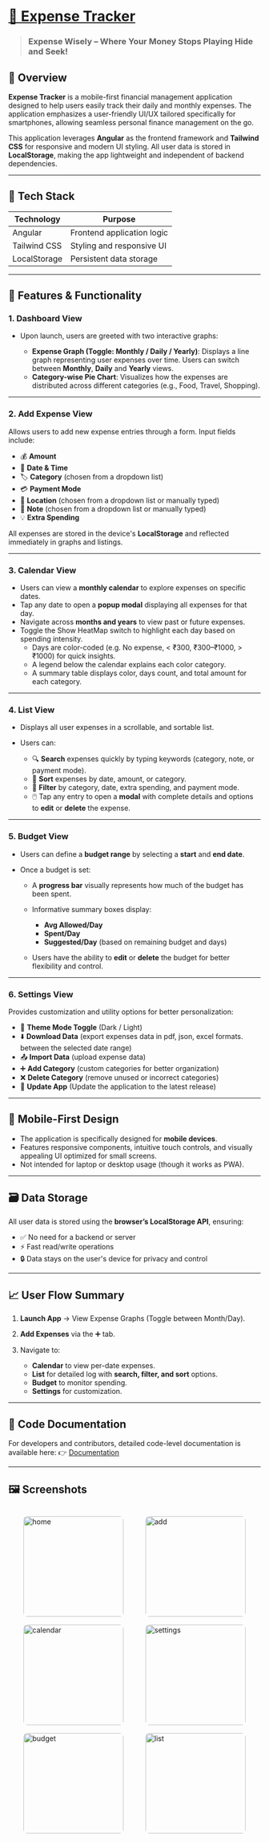 # [📘 Expense Tracker](https://exwise.vercel.app/)

> ### Expense Wisely – Where Your Money Stops Playing Hide and Seek!

## 📌 Overview

**Expense Tracker** is a mobile-first financial management application designed to help users easily track their daily and monthly expenses. The application emphasizes a user-friendly UI/UX tailored specifically for smartphones, allowing seamless personal finance management on the go.

This application leverages **Angular** as the frontend framework and **Tailwind CSS** for responsive and modern UI styling. All user data is stored in **LocalStorage**, making the app lightweight and independent of backend dependencies.

---

## 🧰 Tech Stack

| Technology           | Purpose                         |
| -------------------- | ------------------------------- |
| Angular              | Frontend application logic      |
| Tailwind CSS         | Styling and responsive UI       |
| LocalStorage         | Persistent data storage         |

---

## 📱 Features & Functionality

### 1. **Dashboard View**

* Upon launch, users are greeted with two interactive graphs:

  * **Expense Graph (Toggle: Monthly / Daily / Yearly)**: Displays a line graph representing user expenses over time. Users can switch between **Monthly**, **Daily** and **Yearly** views.
  * **Category-wise Pie Chart**: Visualizes how the expenses are distributed across different categories (e.g., Food, Travel, Shopping).

---

### 2. **Add Expense View**

Allows users to add new expense entries through a form. Input fields include:

* 💰 **Amount**
* 📅 **Date & Time**
* 🏷️ **Category** (chosen from a dropdown list)
* 💳 **Payment Mode**
* 📍 **Location** (chosen from a dropdown list or manually typed)
* 📝 **Note** (chosen from a dropdown list or manually typed)
* 💡 **Extra Spending**

All expenses are stored in the device's **LocalStorage** and reflected immediately in graphs and listings.

---

### 3. **Calendar View**

* Users can view a **monthly calendar** to explore expenses on specific dates.
* Tap any date to open a **popup modal** displaying all expenses for that day.
* Navigate across **months and years** to view past or future expenses.
* Toggle the Show HeatMap switch to highlight each day based on spending intensity.
  - Days are color-coded (e.g. No expense, < ₹300, ₹300–₹1000, > ₹1000) for quick insights.
  - A legend below the calendar explains each color category.
  - A summary table displays color, days count, and total amount for each category.

---

### 4. **List View**

* Displays all user expenses in a scrollable, and sortable list.
* Users can:

  * 🔍 **Search** expenses quickly by typing keywords (category, note, or payment mode).
  * 🧾 **Sort** expenses by date, amount, or category.
  * 🎯 **Filter** by category, date, extra spending, and payment mode.
  * 🖱️ Tap any entry to open a **modal** with complete details and options to **edit** or **delete** the expense.

---

### 5. **Budget View**

* Users can define a **budget range** by selecting a **start** and **end date**.
* Once a budget is set:

  * A **progress bar** visually represents how much of the budget has been spent.
  * Informative summary boxes display:

    * **Avg Allowed/Day**
    * **Spent/Day**
    * **Suggested/Day** (based on remaining budget and days)
  * Users have the ability to **edit** or **delete** the budget for better flexibility and control.

---

### 6. **Settings View**

Provides customization and utility options for better personalization:

* 🎨 **Theme Mode Toggle** (Dark / Light)
* ⬇️ **Download Data** (export expenses data in pdf, json, excel formats. between the selected date range)
* 📤 **Import Data** (upload expense data)
* ➕ **Add Category** (custom categories for better organization)
* ❌ **Delete Category** (remove unused or incorrect categories)
* 🔄 **Update App** (Update the application to the latest release)

---

## 📱 Mobile-First Design

* The application is specifically designed for **mobile devices**.
* Features responsive components, intuitive touch controls, and visually appealing UI optimized for small screens.
* Not intended for laptop or desktop usage (though it works as PWA).

---

## 🗃️ Data Storage

All user data is stored using the **browser’s LocalStorage API**, ensuring:

* ✅ No need for a backend or server
* ⚡ Fast read/write operations
* 🔒 Data stays on the user's device for privacy and control

---

## 📈 User Flow Summary

1. **Launch App** → View Expense Graphs (Toggle between Month/Day).
2. **Add Expenses** via the ➕ tab.
3. Navigate to:

   * **Calendar** to view per-date expenses.
   * **List** for detailed log with **search, filter, and sort** options.
   * **Budget** to monitor spending.
   * **Settings** for customization.

---

## 📄 Code Documentation

For developers and contributors, detailed code-level documentation is available here:
👉 [Documentation](https://devnamdev2003.github.io/angular-expense-tracker/documentation/)

---

## 🖼️ Screenshots

<div style="
    display: grid;
    grid-template-columns: repeat(auto-fit, minmax(200px, 1fr));
    gap: 16px;
    justify-items: center;
    padding: 16px;
">
    <img src="https://devnamdev2003.github.io/angular-expense-tracker/public/assets/appScreenshot/home.jpg" alt="home" style="width: 200px; border-radius: 8px;">
    <img src="https://devnamdev2003.github.io/angular-expense-tracker/public/assets/appScreenshot/add.jpg" alt="add" style="width: 200px; border-radius: 8px;">
    <img src="https://devnamdev2003.github.io/angular-expense-tracker/public/assets/appScreenshot/calendar.jpg" alt="calendar" style="width: 200px; border-radius: 8px;">
    <img src="https://devnamdev2003.github.io/angular-expense-tracker/public/assets/appScreenshot/settings.jpg" alt="settings" style="width: 200px; border-radius: 8px;">
    <img src="https://devnamdev2003.github.io/angular-expense-tracker/public/assets/appScreenshot/budget.jpg" alt="budget" style="width: 200px; border-radius: 8px;">
    <img src="https://devnamdev2003.github.io/angular-expense-tracker/public/assets/appScreenshot/list.jpg" alt="list" style="width: 200px; border-radius: 8px;">
</div>
